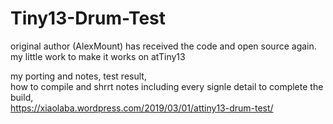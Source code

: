 # Tiny13-Drum-Test
original author (AlexMount) has received the code and open source again. my little work to make it works on atTiny13


my porting and notes, test result,  
how to compile and shrrt notes including every signle detail to complete the build,  
https://xiaolaba.wordpress.com/2019/03/01/attiny13-drum-test/





